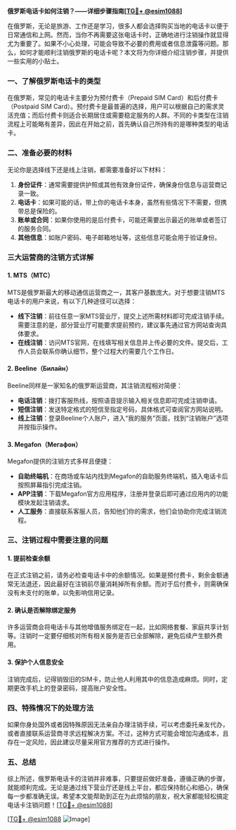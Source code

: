 **俄罗斯电话卡如何注销？——详细步骤指南[[TG💪+ @esim1088](https://t.me/s/esim1088)]**

在俄罗斯，无论是旅游、工作还是学习，很多人都会选择购买当地的电话卡以便于日常通信和上网。然而，当你不再需要这张电话卡时，正确地进行注销操作就显得尤为重要了。如果不小心处理，可能会导致不必要的费用或者信息泄露等问题。那么，如何才能顺利注销俄罗斯的电话卡呢？本文将为你详细介绍注销步骤，并提供一些实用的小贴士。

### 一、了解俄罗斯电话卡的类型

在俄罗斯，常见的电话卡主要分为预付费卡（Prepaid SIM Card）和后付费卡（Postpaid SIM Card）。预付费卡是最普遍的选择，用户可以根据自己的需求灵活充值；而后付费卡则适合长期居住或需要稳定服务的人群。不同的卡类型在注销流程上可能略有差异，因此在开始之前，首先确认自己所持有的是哪种类型的电话卡。

### 二、准备必要的材料

无论你是选择线下还是线上注销，都需要准备好以下材料：

1. **身份证件**：通常需要提供护照或其他有效身份证件，确保身份信息与运营商记录一致。
2. **电话卡**：如果可能的话，带上你的电话卡本身，虽然有些情况下不需要，但携带总是保险的。
3. **账单或合同**：如果你使用的是后付费卡，可能还需要出示最近的账单或者签订的服务合同。
4. **其他信息**：如账户密码、电子邮箱地址等，这些信息可能会用于验证身份。

### 三大运营商的注销方式详解

#### 1. MTS（МТС）

MTS是俄罗斯最大的移动通信运营商之一，其客户基数庞大。对于想要注销MTS电话卡的用户来说，有以下几种途径可以选择：

- **线下注销**：前往任意一家MTS营业厅，提交上述所需材料即可完成注销手续。需要注意的是，部分营业厅可能要求提前预约，建议事先通过官方网站查询具体要求。
- **在线注销**：访问MTS官网，在线填写相关信息并上传必要的文件。提交后，工作人员会联系你确认细节，整个过程大约需要几个工作日。

#### 2. Beeline（Билайн）

Beeline同样是一家知名的俄罗斯运营商，其注销流程相对简便：

- **电话注销**：拨打客服热线，按照语音提示输入相关信息即可完成注销申请。
- **短信注销**：发送特定格式的短信至指定号码，具体格式可查阅官方网站说明。
- **线上注销**：登录Beeline个人账户，进入“我的服务”页面，找到“注销账户”选项并按指示操作。

#### 3. Megafon（Мегафон）

Megafon提供的注销方式多样且便捷：

- **自助终端机**：在商场或车站内找到Megafon的自助服务终端机，插入电话卡后按照屏幕指引完成注销。
- **APP注销**：下载Megafon官方应用程序，注册并登录后即可通过应用内的功能模块发起注销请求。
- **人工服务**：直接联系客服人员，告知他们你的需求，他们会协助你完成注销流程。

### 三、注销过程中需要注意的问题

#### 1. 提前检查余额

在正式注销之前，请务必检查电话卡中的余额情况。如果是预付费卡，剩余金额通常无法退还，因此最好在注销前尽量消耗掉所有余额。而对于后付费卡，则需确保没有未支付的账单，以免影响信用记录。

#### 2. 确认是否解除绑定服务

许多运营商会将电话卡与其他增值服务绑定在一起，比如网络套餐、家庭共享计划等。注销时一定要仔细核对所有相关服务是否已全部解除，避免后续产生额外费用。

#### 3. 保护个人信息安全

注销完成后，记得销毁旧的SIM卡，防止他人利用其中的信息造成麻烦。同时，定期更改手机上的登录密码，提高账户安全性。

### 四、特殊情况下的处理方法

如果你身处国外或者因特殊原因无法亲自办理注销手续，可以考虑委托亲友代办，或者直接联系运营商寻求远程解决方案。不过，这种方式可能会增加沟通成本，且存在一定风险，因此建议尽量采用官方推荐的方式进行操作。

### 五、总结

综上所述，俄罗斯电话卡的注销并非难事，只要提前做好准备，遵循正确的步骤，就能顺利完成。无论是通过线下营业厅还是线上平台，都应保持耐心和细心，确保每一步都准确无误。希望本文能帮助到正在为此烦恼的朋友，祝大家都能轻松搞定电话卡注销问题！[[TG💪+ @esim1088](https://t.me/s/esim1088)]

[[TG💪+ @esim1088](https://t.me/s/esim1088) ![Image](https://i.postimg.cc/4NQfJmqS/Snipaste-2025-05-13-00-14-12.png)]